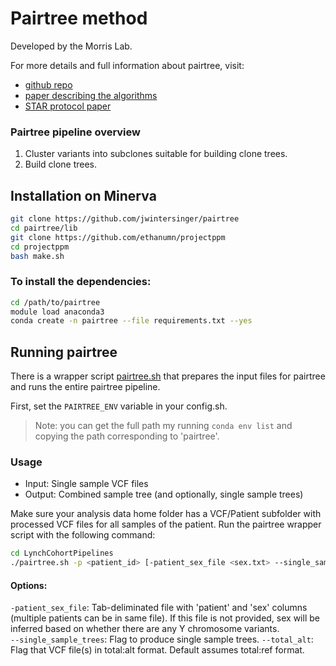 # Pairtree method 

Developed by the Morris Lab.

For more details and full information about pairtree, visit:
 - [github repo](https://github.com/morrislab/pairtree)
 - [paper describing the algorithms](https://aacrjournals.org/bloodcancerdiscov/article/3/3/208/694689/Reconstructing-Complex-Cancer-Evolutionary)
 - [STAR protocol paper](https://pubmed.ncbi.nlm.nih.gov/36129821/)

### Pairtree pipeline overview
1. Cluster variants into subclones suitable for building clone trees.
2. Build clone trees.


## Installation on Minerva

```bash
git clone https://github.com/jwintersinger/pairtree
cd pairtree/lib
git clone https://github.com/ethanumn/projectppm
cd projectppm
bash make.sh
```

### To install the dependencies:
```bash
cd /path/to/pairtree
module load anaconda3
conda create -n pairtree --file requirements.txt --yes
```


## Running pairtree

There is a wrapper script [pairtree.sh](pairtree.sh) that prepares the input files for pairtree and runs the entire pairtree pipeline.

First, set the `PAIRTREE_ENV` variable in your config.sh.

> Note: you can get the full path my running `conda env list` and copying the path corresponding to 'pairtree'.


### Usage

- Input: Single sample VCF files
- Output: Combined sample tree (and optionally, single sample trees)

Make sure your analysis data home folder has a VCF/Patient subfolder with processed VCF files for all samples of the patient. Run the pairtree wrapper script with the following command:
```bash
cd LynchCohortPipelines
./pairtree.sh -p <patient_id> [-patient_sex_file <sex.txt> --single_sample_trees --total_alt]
```

#### Options:
`-patient_sex_file`: Tab-deliminated file with 'patient' and 'sex' columns (multiple patients can be in same file). If this file is not provided, sex will be inferred based on whether there are any Y chromosome variants. \
`--single_sample_trees`: Flag to produce single sample trees.
`--total_alt`: Flag that VCF file(s) in total:alt format. Default assumes total:ref format.
